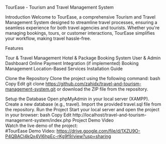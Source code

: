 TourEase - Tourism and Travel Management System

Introduction
Welcome to TourEase, a comprehensive Tourism and Travel Management System designed to streamline travel processes, ensuring a seamless experience for both travel agencies and tourists. Whether you're managing bookings, tours, or customer interactions, TourEase simplifies your workflow, making travel hassle-free.

Features

Tour & Travel Management
Hotel & Package Booking System
User & Admin Dashboard
Online Payment Integration (if implemented)
Booking Management
Location-Based Services
Installation Guide

Clone the Repository
Clone the project using the following command:
bash
Copy
Edit
git clone https://github.com/zahidx/travel-and-tourism-management-system.git
or download the ZIP file from the repository.

Setup the Database
Open phpMyAdmin in your local server (XAMPP).
Create a new database (e.g., travel).
Import the provided travel.sql file from the repository.
Run the Project
Start your local server and open the project in your browser:
bash
Copy
Edit
http://localhost/travel-and-tourism-management-system/index.php
Project Demo Video
<br>
Watch the live demo of the project:
<br>
#TourEase Demo Video: https://drive.google.com/file/d/1XZU9O-P4QBACl4kQx4Vl6hpEc-rKg9f9/view?usp=sharing
